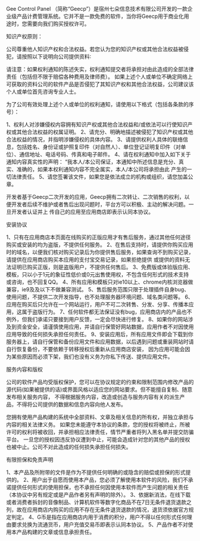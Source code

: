 Gee Control Panel （简称“Geecp”）是宿州七朵信息技术有限公司开发的一款企业级产品计费管理系统。它并不是一款免费的软件，当你将Geecp用于商业化用途时，您需要向我们购买授权许可。

知识产权原则：

公司尊重他人知识产权和合法权益。若您认为您的知识产权或其他合法权益被侵犯，请按照以下说明向公司提供资料∶

请注意：如果权利通知的陈述失实，权利通知提交者将承担对由此造成的全部法律责任（包括但不限于赔偿各种费用及律师费）。
如果上述个人或单位不确定网络上可获取的资料公司的软件产品是否侵犯了其知识产权和其他合法权益，公司建议该个人或单位首先咨询专业人士。

为了公司有效处理上述个人或单位的权利通知，请使用以下格式（包括各条款的序号）：

1、权利人对涉嫌侵权内容拥有知识产权或其他合法权益和/或依法可以行使知识产权或其他合法权益的权属证明。
2、请充分、明确地描述被侵犯了知识产权或其他合法权益的情况，并指明涉嫌侵权的具体内容。
3、请提供权利人具体的联络信息，包括姓名、身份证或护照复印件（对自然人）、单位登记证明复印件（对单位）、通信地址、电话号码、传真和电子邮件。
4、请在权利通知中加入如下关于通知内容真实性的声明： “我本人/本公司保证，本通知中所述信息是充分、真实、准确的，如果本权利通知内容不完全属实，本人/本公司将承担由此
产生的一切法律责任。
5、请您签署该文件，如果您是依法成立的机构或组织，请您加盖公章。

开发者基于Geecp二次开发的应用，Geecp拥有二次转让、二次销售的权利，以便开发者后续不维护或者售后出现问题时，平台方可以积极、主动的解决问题。一旦开发者认证并上
传自己的应用至应用商店即表示认同本协议。

安装协议

1、只有在应用商店本页面在线购买的正版应用才有售后服务，通过其他任何途径购买或安装的均为盗版，不提供任何服务。
2、在售后支持时，请提供你购买应用时的域名，以便我们核对购买记录后为你提供售后服务，如果查询不到购买记录，请提供在应用商店购买本应用的支付宝交易记录，如果拒绝提供
或提供的资料无法证明已购买正版，则是盗版用户，不提供任何售后。
3、免费版或体验版应用、模板，只以小于1元的象征性低价或0元出售使用权，不包含任何形式的技术支持或咨询，也不回复QQ。
4、所有应用和模板只对ie10以上、chrome内核浏览器做兼容，ie9及及以下不做兼容测试。
5、售后服务范围只限于处理插件自身bug、使用问题，不提供二次开发指导，也不处理服务器环境问题、域名类问题等。
6、应用在购买后只允许在一个网站运行，用户不可二次转售、分发、分享、传播本应用，这属于盗版行为。
7、任何软件都无法保证没有bug，应用商店内的产品也不例外，但我们承诺只要接到用户反馈，一定会尽快进行修复。
8、如果你的网站涉及到资金安全，请谨慎使用应用，并请自行保管好网站数据，应用作者不对因使用应用导致的任何损失承担任何责任。
9、安装应用后，所有应用文件即会下载到你服务器上，请自行保管和备份应用文件和应用数据，以后遇到问题或重装网站时请自行恢复备份，不要依赖于转移授权后重新从应用商店安装，
因为应用可能会因为某些原因而必须下架，我们也没有义务为你私下传送、提供应用文件。

服务内容和版权

公司的软件产品均受版权保护，您可以在协议规定的约束和限制范围内修改产品的源代码(如果被提供的话)或界面风格以适应您的网站要求。但不能擅自复制、随意发布相关服务内容，
不得根据服务内容，改造或创造与服务内容有关的派生产品，不得将公司提供的数据和信息内容向他人发布。

您拥有使用产品构建的系统中全部资料、文章及相关信息的所有权，并独立承担与内容的相关法律义务。
如果您未能遵守本协议的条款，您的授权将被终止，所被许可的权利将被收回，并承担相应法律责任，情节严重者将列入黑名单并提交防骗平台。
一旦您的授权因违反协议遭到中止，可能会造成针对您的其他产品的授权也被中止。公司不对此造成的任何损失承担任何损失。

有限担保和免责声明

1、本产品及所附带的文件是作为不提供任何明确的或隐含的赔偿或担保的形式提供的。
2、用户出于自愿而使用本产品，您必须了解使用本软件的风险，我们不承诺提供任何形式的使用担保，也不承担任何因使用本软件而产生问题的相关责任（本协议中另有规定或是产品作者另有声明的除外）。
3、依据新消法，在线下载或者消费者拆封的音像制品、计算机软件等数字化商品不在7日无条件退货退款之列，故在应用商店内购买的应用不存在无条件退货退款的情况，退货须依据官方规定判定。
4、G币是指在应用商店内用于消费的积分，用户不得以任何形式任何理由要求兑换为流通货币，用户充值交易币即表示认同本协议。
5、产品作者不对使用本产品构建的文章或信息承担责任。
